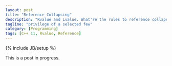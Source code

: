 ```yaml
---
layout: post
title: "Reference Collapsing"
description: "Rvalue and Lvalue. What're the rules to reference collapsing?"
tagline: "privilege of a selected few"
category: [Programming]
tags: [C++ 11, Rvalue, Reference]
---
```

{% include JB/setup %}

This is a post in progress.
